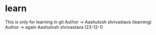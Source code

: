 # learn
This is only for learning in git
Author -> Aashutosh shrivastava (learning)
Author -> again Aashutosh shrivastava (23-12-1)

